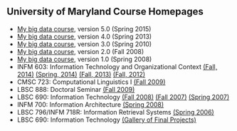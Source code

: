 University of Maryland Course Homepages
---------------------------------------

+ [My big data course](http://lintool.github.com/UMD-courses/bigdata-2015-Spring/), version 5.0 (Spring 2015)
+ [My big data course](http://lintool.github.com/UMD-courses/bigdata-2013-Spring/), version 4.0 (Spring 2013)
+ [My big data course](http://lintool.github.com/UMD-courses/bigdata-2010-Spring/), version 3.0 (Spring 2010)
+ [My big data course](http://lintool.github.com/UMD-courses/bigdata-2008-Fall/), version 2.0 (Fall 2008)
+ [My big data course](http://lintool.github.com/UMD-courses/bigdata-2008-Spring/), version 1.0 (Spring 2008)
+ INFM 603: Information Technology and Organizational Context [(Fall, 2014)](http://lintool.github.io/UMD-courses/INFM603-2014f/) [(Spring, 2014)](http://lintool.github.io/UMD-courses/INFM603-2014s/) [(Fall, 2013)](http://lintool.github.io/UMD-courses/INFM603-2013f/) [(Fall, 2012)](http://lintool.github.io/UMD-courses/INFM603-2012f/) 
+ CMSC 723: Computational Linguistics I [(Fall 2009)](http://lintool.github.io/UMD-courses/CMSC723-2009-Fall/)
+ LBSC 888: Doctoral Seminar [(Fall 2009)](http://lintool.github.io/UMD-courses/LBSC888-2009-Fall/)
+ LBSC 690: Information Technology [(Fall 2008)](http://lintool.github.io/UMD-courses/LBSC690-2008-Fall/) [(Fall 2007)](http://lintool.github.io/UMD-courses/LBSC690-2007-Fall/) [(Spring 2007)](http://lintool.github.io/UMD-courses/LBSC690-2007-Spring/)
+ INFM 700: Information Architecture [(Spring 2008)](http://lintool.github.io/UMD-courses/INFM700-2008-Spring/)
+ LBSC 796/INFM 718R: Information Retrieval Systems [(Spring 2006)](http://lintool.github.io/UMD-courses/LBSC796-INFM718R-2006-Spring/)
+ LBSC 690: Information Technology [(Gallery of Final Projects)](http://lintool.github.io/UMD-courses/LBSC690-Final-Project-Gallery/)